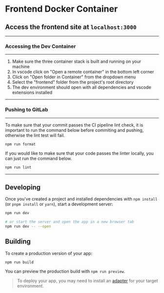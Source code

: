 # Frontend Docker Container

## Access the frontend site at `localhost:3000`

---
### Accessing the Dev Container
---

1. Make sure the three container stack is built and running on your machine
2. In vscode click on "Open a remote container" in the bottom left corner
3. Click on "Open folder in Container" from the dropdown menu
4. Select the "frontend" folder from the project's root directory
5. The dev environment should open with all dependencies and vscode extensions installed

---
### Pushing to GitLab
---
To make sure that your commit passes the CI pipeline lint check, it is important to run the command below before commiting and pushing, otherwise the lint test will fail.
```bash
npm run format
```

If you would like to make sure that your code passes the linter locally, you can just run the command below.
```bash
npm run lint
```
---

## Developing

Once you've created a project and installed dependencies with `npm install` (or `pnpm install` or `yarn`), start a development server:

```bash
npm run dev

# or start the server and open the app in a new browser tab
npm run dev -- --open
```

## Building

To create a production version of your app:

```bash
npm run build
```

You can preview the production build with `npm run preview`.

> To deploy your app, you may need to install an [adapter](https://kit.svelte.dev/docs/adapters) for your target environment.
